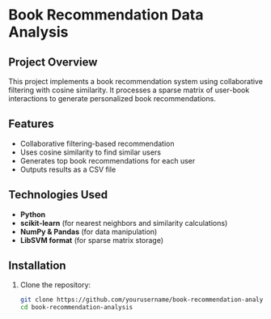 # Book Recommendation Data Analysis

## Project Overview
This project implements a book recommendation system using collaborative filtering with cosine similarity. It processes a sparse matrix of user-book interactions to generate personalized book recommendations.

## Features
- Collaborative filtering-based recommendation
- Uses cosine similarity to find similar users
- Generates top book recommendations for each user
- Outputs results as a CSV file

## Technologies Used
- **Python**
- **scikit-learn** (for nearest neighbors and similarity calculations)
- **NumPy & Pandas** (for data manipulation)
- **LibSVM format** (for sparse matrix storage)

## Installation
1. Clone the repository:
   ```bash
   git clone https://github.com/yourusername/book-recommendation-analysis.git
   cd book-recommendation-analysis
